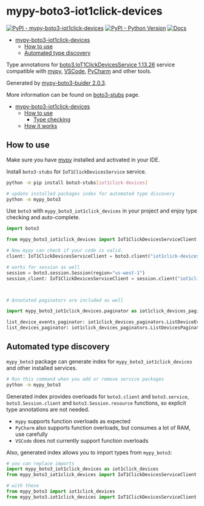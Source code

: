 # mypy-boto3-iot1click-devices

[![PyPI - mypy-boto3-iot1click-devices](https://img.shields.io/pypi/v/mypy-boto3-iot1click-devices.svg?color=blue)](https://pypi.org/project/mypy-boto3-iot1click-devices)
[![PyPI - Python Version](https://img.shields.io/pypi/pyversions/mypy-boto3-iot1click-devices.svg?color=blue)](https://pypi.org/project/mypy-boto3-iot1click-devices)
[![Docs](https://img.shields.io/readthedocs/mypy-boto3-builder.svg?color=blue)](https://mypy-boto3-builder.readthedocs.io/)

- [mypy-boto3-iot1click-devices](#mypy-boto3-iot1click-devices)
  - [How to use](#how-to-use)
  - [Automated type discovery](#automated-type-discovery)


Type annotations for
[boto3.IoT1ClickDevicesService 1.13.26](https://boto3.amazonaws.com/v1/documentation/api/1.13.26/reference/services/iot1click-devices.html#IoT1ClickDevicesService) service
compatible with [mypy](https://github.com/python/mypy), [VSCode](https://code.visualstudio.com/),
[PyCharm](https://www.jetbrains.com/pycharm/) and other tools.

Generated by [mypy-boto3-buider 2.0.3](https://github.com/vemel/mypy_boto3_builder).

More information can be found on [boto3-stubs](https://pypi.org/project/boto3-stubs/) page.

- [mypy-boto3-iot1click-devices](#mypy-boto3-iot1click-devices)
  - [How to use](#how-to-use)
    - [Type checking](#type-checking)
  - [How it works](#how-it-works)

## How to use

Make sure you have [mypy](https://github.com/python/mypy) installed and activated in your IDE.

Install `boto3-stubs` for `IoT1ClickDevicesService` service.

```bash
python -m pip install boto3-stubs[iot1click-devices]

# update installed packages index for automated type discovery
python -m mypy_boto3
```

Use `boto3` with `mypy_boto3_iot1click_devices` in your project and enjoy type checking and auto-complete.

```python
import boto3

from mypy_boto3_iot1click_devices import IoT1ClickDevicesServiceClient

# Now mypy can check if your code is valid.
client: IoT1ClickDevicesServiceClient = boto3.client("iot1click-devices")

# works for session as well
session = boto3.session.Session(region="us-west-1")
session_client: IoT1ClickDevicesServiceClient = session.client("iot1click-devices")



# Annotated paginators are included as well

import mypy_boto3_iot1click_devices.paginator as iot1click_devices_paginators

list_device_events_paginator: iot1click_devices_paginators.ListDeviceEventsPaginator = client.get_paginator("list_device_events")
list_devices_paginator: iot1click_devices_paginators.ListDevicesPaginator = client.get_paginator("list_devices")
```

## Automated type discovery

`mypy_boto3` package can generate index for `mypy_boto3_iot1click_devices` and other installed services.

```bash
# Run this command when you add or remove service packages
python -m mypy_boto3
```

Generated index provides overloads for `boto3.client` and `boto3.service`,
`boto3.Session.client` and `boto3.Session.resource` functions,
so explicit type annotations are not needed.

- `mypy` supports function overloads as expected
- `PyCharm` also supports function overloads, but consumes a lot of RAM, use carefully
- `VSCode` does not currently support function overloads

Also, generated index allows you to import types from `mypy_boto3`:

```python
# you can replace imports
import mypy_boto3_iot1click_devices as iot1click_devices
from mypy_boto3_iot1click_devices import IoT1ClickDevicesServiceClient

# with these
from mypy_boto3 import iot1click_devices
from mypy_boto3.iot1click_devices import IoT1ClickDevicesServiceClient
```